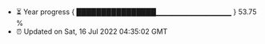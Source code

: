 - ⏳ Year progress { ████████████████▁▁▁▁▁▁▁▁▁▁▁▁▁▁ } 53.75 %
- ⏰ Updated on Sat, 16 Jul 2022 04:35:02 GMT

